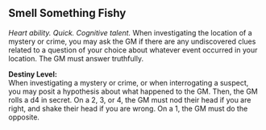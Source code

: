 ## Smell Something Fishy

_Heart ability. Quick. Cognitive talent._
When investigating the location of a mystery or crime, you may ask the GM if there are any undiscovered clues related to a question of your choice about whatever event occurred in your location. The GM must answer truthfully.

**Destiny Level:**  
When investigating a mystery or crime, or when interrogating a suspect, you may posit a hypothesis about what happened to the GM. Then, the GM rolls a d4 in secret. On a 2, 3, or 4, the GM must nod their head if you are right, and shake their head if you are wrong. On a 1, the GM must do the opposite.
